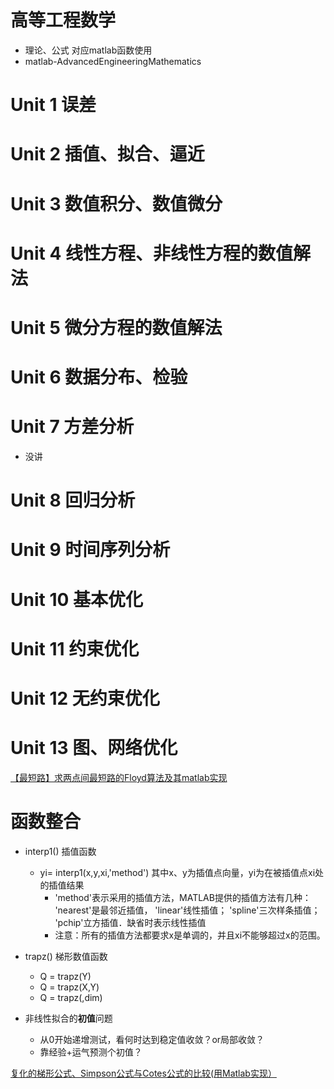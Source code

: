 # 高等工程数学
- 理论、公式 对应matlab函数使用
- matlab-AdvancedEngineeringMathematics

# Unit 1 误差

# Unit 2 插值、拟合、逼近

# Unit 3 数值积分、数值微分

# Unit 4 线性方程、非线性方程的数值解法

# Unit 5 微分方程的数值解法

# Unit 6 数据分布、检验

# Unit 7 方差分析
- 没讲

# Unit 8 回归分析

# Unit 9 时间序列分析

# Unit 10 基本优化

# Unit 11 约束优化


# Unit 12 无约束优化


# Unit 13 图、网络优化



[【最短路】求两点间最短路的Floyd算法及其matlab实现](https://www.cnblogs.com/this-is-bbh/p/7475748.html)

# 函数整合
- interp1() 插值函数
  - yi= interp1(x,y,xi,'method') 其中x、y为插值点向量，yi为在被插值点xi处的插值结果
    - 'method'表示采用的插值方法，MATLAB提供的插值方法有几种： 'nearest'是最邻近插值， 'linear'线性插值； 'spline'三次样条插值； 'pchip'立方插值．缺省时表示线性插值
    - 注意：所有的插值方法都要求x是单调的，并且xi不能够超过x的范围。


- trapz() 梯形数值函数
  - Q = trapz(Y)
  - Q = trapz(X,Y)
  - Q = trapz(,dim)



- 非线性拟合的**初值**问题
  - 从0开始递增测试，看何时达到稳定值收敛？or局部收敛？
  - 靠经验+运气预测个初值？



[复化的梯形公式、Simpson公式与Cotes公式的比较(用Matlab实现）](https://blog.csdn.net/Ednah/article/details/53233438)

